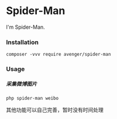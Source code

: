 # Spider-Man

I'm Spider-Man.

### Installation

```
composer -vvv require avenger/spider-man
```

### Usage 

##### 采集微博图片

```
php spider-man weibo
```

其他功能可以自己完善，暂时没有时间处理
